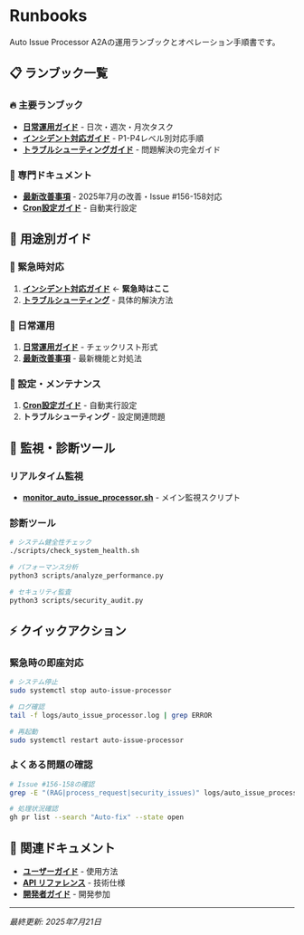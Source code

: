# Runbooks

Auto Issue Processor A2Aの運用ランブックとオペレーション手順書です。

## 📋 ランブック一覧

### 🔥 主要ランブック
- **[日常運用ガイド](daily-operations-guide.md)** - 日次・週次・月次タスク
- **[インシデント対応ガイド](incident-response-guide.md)** - P1-P4レベル別対応手順
- **[トラブルシューティングガイド](troubleshooting-guide.md)** - 問題解決の完全ガイド

### 📝 専門ドキュメント
- **[最新改善事項](recent-improvements-july-2025.md)** - 2025年7月の改善・Issue #156-158対応
- **[Cron設定ガイド](cron-setup-guide.md)** - 自動実行設定

## 🎯 用途別ガイド

### 🚨 緊急時対応
1. **[インシデント対応ガイド](incident-response-guide.md)** ← **緊急時はここ**
2. **[トラブルシューティング](troubleshooting-guide.md)** - 具体的解決方法

### 📅 日常運用
1. **[日常運用ガイド](daily-operations-guide.md)** - チェックリスト形式
2. **[最新改善事項](recent-improvements-july-2025.md)** - 最新機能と対処法

### 🔧 設定・メンテナンス
1. **[Cron設定ガイド](cron-setup-guide.md)** - 自動実行設定
2. **トラブルシューティング** - 設定関連問題

## 🔧 監視・診断ツール

### リアルタイム監視
- **[monitor_auto_issue_processor.sh](../../scripts/monitor_auto_issue_processor.sh)** - メイン監視スクリプト

### 診断ツール
```bash
# システム健全性チェック
./scripts/check_system_health.sh

# パフォーマンス分析
python3 scripts/analyze_performance.py

# セキュリティ監査
python3 scripts/security_audit.py
```

## ⚡ クイックアクション

### 緊急時の即座対応
```bash
# システム停止
sudo systemctl stop auto-issue-processor

# ログ確認
tail -f logs/auto_issue_processor.log | grep ERROR

# 再起動
sudo systemctl restart auto-issue-processor
```

### よくある問題の確認
```bash
# Issue #156-158の確認
grep -E "(RAG|process_request|security_issues)" logs/auto_issue_processor.log | tail -10

# 処理状況確認
gh pr list --search "Auto-fix" --state open
```

## 🔗 関連ドキュメント

- **[ユーザーガイド](../user-guides/)** - 使用方法
- **[API リファレンス](../api/)** - 技術仕様
- **[開発者ガイド](../developer-guides/)** - 開発参加

---
*最終更新: 2025年7月21日*